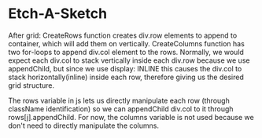 # Etch-A-Sketch

After grid: CreateRows function creates div.row elements to append to container, which will add them on vertically.
CreateColumns function has two for-loops to append div.col element to the rows. Normally, we would expect each div.col to stack vertically inside each div.row because we use appendChild, but since we use display: INLINE this causes the div.col to stack horizontally(inline) inside each row, therefore giving us the desired grid structure. 

The rows variable in js lets us directly manipulate each row (through className identification) so we can appendChild div.col to it through rows[j].appendChild. For now, the columns variable is not used because we don't need to directly manipulate the columns.
